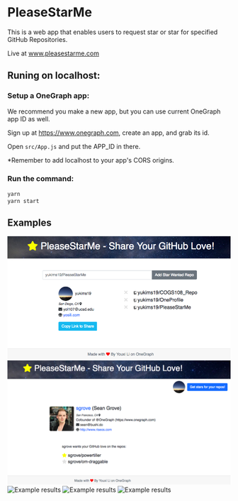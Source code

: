 # PleaseStarMe

This is a web app that enables users to request star or star for specified GitHub Repositories.

Live at www.pleasestarme.com

## Runing on localhost:

### Setup a OneGraph app:

We recommend you make a new app, but you can use current OneGraph app ID as well.

Sign up at https://www.onegraph.com, create an app, and grab its id.

Open `src/App.js` and put the APP_ID in there.

*Remember to add localhost to your app's CORS origins.

### Run the command:

```
yarn
yarn start
```



## Examples

![Example results](imgs/example1.png)
![Example results](imgs/example2.png)
![Example results](imgs/example3.png)
![Example results](imgs/example4.png)
![Example results](imgs/example5.png)
